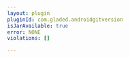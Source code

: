 ```yaml
---
layout: plugin
pluginId: com.gladed.androidgitversion
isJarAvailable: true
error: NONE
violations: []

---
```

